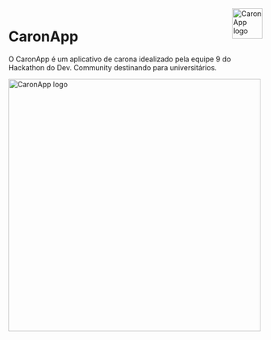 <a href="https://aimeos.org/">
    <img src="https://user-images.githubusercontent.com/30734882/182282085-963b1540-13a4-48ca-8344-d65db4fa9ee8.png" alt="CaronApp logo" title="CaronApp" align="right" height="60" />
</a>

# CaronApp

O CaronApp é um aplicativo de carona idealizado pela equipe 9 do Hackathon do Dev. Community destinando para universitários.

<img src="https://user-images.githubusercontent.com/30734882/182283091-8be14cd9-ad76-49a0-a06d-bb9b94063334.png" alt="CaronApp logo" title="CaronApp" height="500" />
